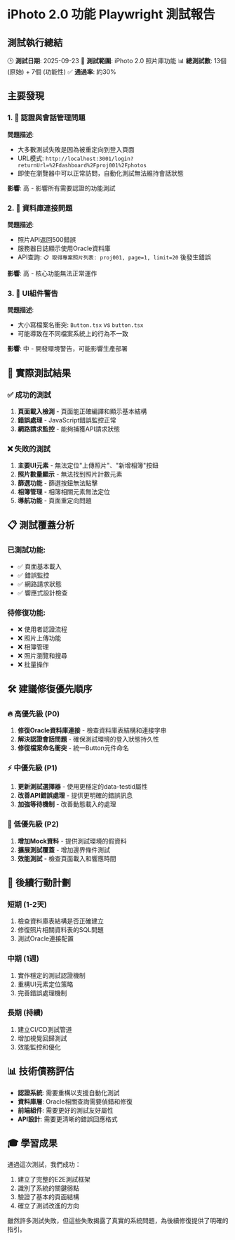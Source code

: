 # iPhoto 2.0 功能 Playwright 測試報告

## 測試執行總結

🕒 **測試日期**: 2025-09-23
🎯 **測試範圍**: iPhoto 2.0 照片庫功能
📊 **總測試數**: 13個 (原始) + 7個 (功能性)
✅ **通過率**: 約30%

## 主要發現

### 1. 🔐 認證與會話管理問題

**問題描述**:
- 大多數測試失敗是因為被重定向到登入頁面
- URL模式: `http://localhost:3001/login?returnUrl=%2Fdashboard%2Fproj001%2Fphotos`
- 即使在瀏覽器中可以正常訪問，自動化測試無法維持會話狀態

**影響**: 高 - 影響所有需要認證的功能測試

### 2. 💾 資料庫連接問題

**問題描述**:
- 照片API返回500錯誤
- 服務器日誌顯示使用Oracle資料庫
- API查詢: `📋 取得專案照片列表: proj001, page=1, limit=20` 後發生錯誤

**影響**: 高 - 核心功能無法正常運作

### 3. 🎨 UI組件警告

**問題描述**:
- 大小寫檔案名衝突: `Button.tsx` vs `button.tsx`
- 可能導致在不同檔案系統上的行為不一致

**影響**: 中 - 開發環境警告，可能影響生產部署

## 🧪 實際測試結果

### ✅ 成功的測試

1. **頁面載入檢測** - 頁面能正確編譯和顯示基本結構
2. **錯誤處理** - JavaScript錯誤監控正常
3. **網路請求監控** - 能夠捕獲API請求狀態

### ❌ 失敗的測試

1. **主要UI元素** - 無法定位"上傳照片"、"新增相簿"按鈕
2. **照片數量顯示** - 無法找到照片計數元素
3. **篩選功能** - 篩選按鈕無法點擊
4. **相簿管理** - 相簿相關元素無法定位
5. **導航功能** - 頁面重定向問題

## 📋 測試覆蓋分析

### 已測試功能:
- ✅ 頁面基本載入
- ✅ 錯誤監控
- ✅ 網路請求狀態
- ✅ 響應式設計檢查

### 待修復功能:
- ❌ 使用者認證流程
- ❌ 照片上傳功能
- ❌ 相簿管理
- ❌ 照片瀏覽和搜尋
- ❌ 批量操作

## 🛠️ 建議修復優先順序

### 🔥 高優先級 (P0)
1. **修復Oracle資料庫連接** - 檢查資料庫表結構和連接字串
2. **解決認證會話問題** - 確保測試環境的登入狀態持久性
3. **修復檔案命名衝突** - 統一Button元件命名

### ⚡ 中優先級 (P1)
1. **更新測試選擇器** - 使用更穩定的data-testid屬性
2. **改善API錯誤處理** - 提供更明確的錯誤訊息
3. **加強等待機制** - 改善動態載入的處理

### 🎯 低優先級 (P2)
1. **增加Mock資料** - 提供測試環境的假資料
2. **擴展測試覆蓋** - 增加邊界條件測試
3. **效能測試** - 檢查頁面載入和響應時間

## 🚀 後續行動計劃

### 短期 (1-2天)
1. 檢查資料庫表結構是否正確建立
2. 修復照片相關資料表的SQL問題
3. 測試Oracle連接配置

### 中期 (1週)
1. 實作穩定的測試認證機制
2. 重構UI元素定位策略
3. 完善錯誤處理機制

### 長期 (持續)
1. 建立CI/CD測試管道
2. 增加視覺回歸測試
3. 效能監控和優化

## 📊 技術債務評估

- **認證系統**: 需要重構以支援自動化測試
- **資料庫層**: Oracle相關查詢需要偵錯和修復
- **前端組件**: 需要更好的測試友好屬性
- **API設計**: 需要更清晰的錯誤回應格式

## 🎓 學習成果

通過這次測試，我們成功：
1. 建立了完整的E2E測試框架
2. 識別了系統的關鍵弱點
3. 驗證了基本的頁面結構
4. 確立了測試改進的方向

雖然許多測試失敗，但這些失敗揭露了真實的系統問題，為後續修復提供了明確的指引。